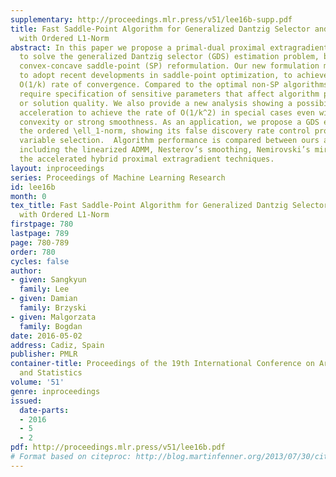 ```yaml
---
supplementary: http://proceedings.mlr.press/v51/lee16b-supp.pdf
title: Fast Saddle-Point Algorithm for Generalized Dantzig Selector and FDR Control
  with Ordered L1-Norm
abstract: In this paper we propose a primal-dual proximal extragradient algorithm
  to solve the generalized Dantzig selector (GDS) estimation problem, based on a new
  convex-concave saddle-point (SP) reformulation. Our new formulation makes it possible
  to adopt recent developments in saddle-point optimization, to achieve the optimal
  O(1/k) rate of convergence. Compared to the optimal non-SP algorithms, ours do not
  require specification of sensitive parameters that affect algorithm performance
  or solution quality. We also provide a new analysis showing a possibility of local
  acceleration to achieve the rate of O(1/k^2) in special cases even without strong
  convexity or strong smoothness. As an application, we propose a GDS equipped with
  the ordered \ell_1-norm, showing its false discovery rate control properties in
  variable selection.  Algorithm performance is compared between ours and other alternatives,
  including the linearized ADMM, Nesterov’s smoothing, Nemirovski’s mirror-prox, and
  the accelerated hybrid proximal extragradient techniques.
layout: inproceedings
series: Proceedings of Machine Learning Research
id: lee16b
month: 0
tex_title: Fast Saddle-Point Algorithm for Generalized Dantzig Selector and FDR Control
  with Ordered L1-Norm
firstpage: 780
lastpage: 789
page: 780-789
order: 780
cycles: false
author:
- given: Sangkyun
  family: Lee
- given: Damian
  family: Brzyski
- given: Malgorzata
  family: Bogdan
date: 2016-05-02
address: Cadiz, Spain
publisher: PMLR
container-title: Proceedings of the 19th International Conference on Artificial Intelligence
  and Statistics
volume: '51'
genre: inproceedings
issued:
  date-parts:
  - 2016
  - 5
  - 2
pdf: http://proceedings.mlr.press/v51/lee16b.pdf
# Format based on citeproc: http://blog.martinfenner.org/2013/07/30/citeproc-yaml-for-bibliographies/
---
```

